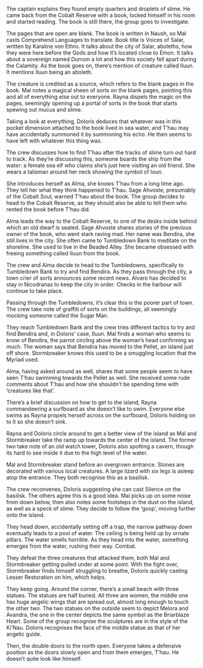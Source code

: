 The captain explains they found empty quarters and droplets of slime. He came back from the Cobalt Reserve with a book, locked himself in his room and started reading. The book is still there, the group goes to investigate. 

The pages that are open are blank. The book is written in Naush, so Mal casts Comprehend Languages to translate. Book title is Voices of Salar, written by Karaline von Ethro. It talks about the city of Salar, aboleths, how they were here before the Gods and how it’s located close to Emon. It talks about a sovereign named Durrom a lot and how this society fell apart during the Calamity. As the book goes on, there’s mention of creature called Iluun. It mentions Iluun being an aboleth.

The creature is credited as a source, which refers to the blank pages in the book. Mal notes a magical sheen of sorts on the blank pages, pointing this and all of everything else out to everyone. Rayna dispels the magic on the pages, seemingly opening up a portal of sorts in the book that starts spewing out mucus and slime. 

Taking a look at everything, Doloris deduces that whatever was in this pocket dimension attached to the book lived in sea water, and T’hau may have accidentally summoned it by summoning his echo. He then seems to have left with whatever this thing was.

The crew discusses how to find T’hau after the tracks of slime turn out hard to track. As they’re discussing this, someone boards the ship from the water: a female sea elf who claims she’s just here visiting an old friend. She wears a talisman around her neck showing the symbol of Ioun. 

She introduces herself as Alma, she knows T’hau from a long time ago. They tell her what they think happened to T’hau. Sage Ahvoste, presumably of the Cobalt Soul, warned T’hau about the book. The group decides to head to the Cobalt Reserve, as they should also be able to tell them who rented the book before T’hau did.

Alma leads the way to the Cobalt Reserve, to one of the desks inside behind which an old dwarf is seated. Sage Ahvoste shares stories of the previous owner of the book, who went stark raving mad. Her name was Bendira, she still lives in the city. She often came to Tumbledown Bank to meditate on the shoreline. She used to live in the Beaded Alley. She became obsessed with freeing something called Iluun from the book.

The crew and Alma decide to head to the Tumbledowns, specifically to Tumbledown Bank to try and find Bendira. As they pass through the city, a town crier of sorts announces some recent news. Alvaro has decided to stay in Nicodranas to keep the city in order. Checks in the harbour will continue to take place.   

Passing through the Tumbledowns, it’s clear this is the poorer part of town. The crew take note of graffiti of sorts on the buildings, all seemingly mocking someone called the Sugar Man.

They reach Tumbledown Bank and the crew tries different tactics to try and find Bendira and, in Doloris’ case, Iluun. Mal finds a woman who seems to know of Bendira, the parrot circling above the woman’s head confirming as much. The woman says that Bendira has moved to the Pellet, an island just off shore. Stormbreaker knows this used to be a smuggling location that the Myriad used. 

Alma, having asked around as well, shares that some people seem to have seen T’hau swimming towards the Pellet as well. She received some rude comments about T’hau and how she shouldn’t be spending time with ‘creatures like that’. 

There’s a brief discussion on how to get to the island, Rayna commandeering a surfboard as she doesn’t like to swim. Everyone else swims as Rayna propels herself across on the surfboard, Doloris holding on to it so she doesn’t sink. 

Rayna and Doloris circle around to get a better view of the island as Mal and Stormbreaker take the ramp up towards the center of the island. The former two take note of an old watch tower, Doloris also spotting a cavern, though its hard to see inside it due to the high level of the water.

Mal and Stormbreaker stand before an overgrown entrance. Stones are decorated with various local creatures. A large lizard with six legs is asleep atop the entrance. They both recognise this as a basilisk. 

The crew reconvenes, Doloris suggesting she can cast Silence on the basilisk. The others agree this is a good idea. Mal picks up on some noise from down below, then also notes some footsteps in the dust on the island, as well as a speck of slime. They decide to follow the ‘goop’, moving further onto the island.

They head down, accidentally setting off a trap, the narrow pathway down eventually leads to a pool of water. The ceiling is being held up by ornate pillars. The water smells horrible. As they head into the water, something emerges from the water, rushing their way.
Combat. 

They defeat the three creatures that attacked them, both Mal and Stormbreaker getting pulled under at some point. With the fight over, Stormbreaker finds himself struggling to breathe, Doloris quickly casting Lesser Restoration on him, which helps. 

They keep going. Around the corner, there’s a small beach with three statues. The statues are half buried. All three are women, the middle one has huge angelic wings that are spread out, almost long enough to touch the other two. The two statues on the outside seem to depict Melora and Avandra, the one in the center depicts the same symbol as the Briarblaze Heart. Some of the group recognise the sculptures are in the style of the Ki’Nau. 
Doloris recognises the face of the middle statue as that of her angelic guide.

Then, the double doors to the north open. Everyone takes a defensive position as the doors slowly open and from them emerges, T’hau. He doesn’t quite look like himself.
